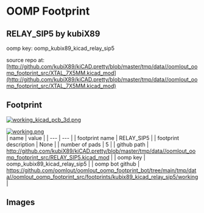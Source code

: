 # OOMP Footprint  
## RELAY_SIP5  by kubiX89  
  
oomp key: oomp_kubix89_kicad_relay_sip5  
  
source repo at: [http://github.com/kubiX89/kiCAD.pretty/blob/master/tmp/data//oomlout_oomp_footprint_src/XTAL_7X5MM.kicad_mod](http://github.com/kubiX89/kiCAD.pretty/blob/master/tmp/data//oomlout_oomp_footprint_src/XTAL_7X5MM.kicad_mod)  
## Footprint  
  
[![working_kicad_pcb_3d.png](working_kicad_pcb_3d_600.png)](working_kicad_pcb_3d.png)  
  
[![working.png](working_600.png)](working.png)  
| name | value | 
| --- | --- | 
| footprint name | RELAY_SIP5 | 
| footprint description | None | 
| number of pads | 5 | 
| github path | http://github.com/kubiX89/kiCAD.pretty/blob/master/tmp/data//oomlout_oomp_footprint_src/RELAY_SIP5.kicad_mod | 
| oomp key | oomp_kubix89_kicad_relay_sip5 | 
| oomp bot github | https://github.com/oomlout/oomlout_oomp_footprint_bot/tree/main/tmp/data//oomlout_oomp_footprint_src/footprints/kubix89_kicad_relay_sip5/working | 
## Images  
